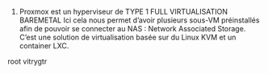 1. Proxmox est un hyperviseur de TYPE 1 FULL VIRTUALISATION BAREMETAL
    Ici cela nous permet d’avoir plusieurs sous-VM préinstallés afin de pouvoir se connecter au NAS :
    Network Associated Storage.
    C’est une solution de virtualisation basée sur du Linux KVM et un container LXC. 




root vitrygtr